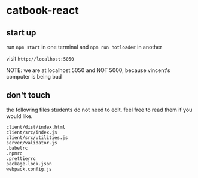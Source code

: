 # catbook-react

## start up

run `npm start` in one terminal and `npm run hotloader` in another

visit `http://localhost:5050`

NOTE: we are at localhost 5050 and NOT 5000, because vincent's computer is being bad

## don't touch

the following files students do not need to edit. feel free to read them if you would like.

```
client/dist/index.html
client/src/index.js
client/src/utilities.js
server/validator.js
.babelrc
.npmrc
.prettierrc
package-lock.json
webpack.config.js
```
